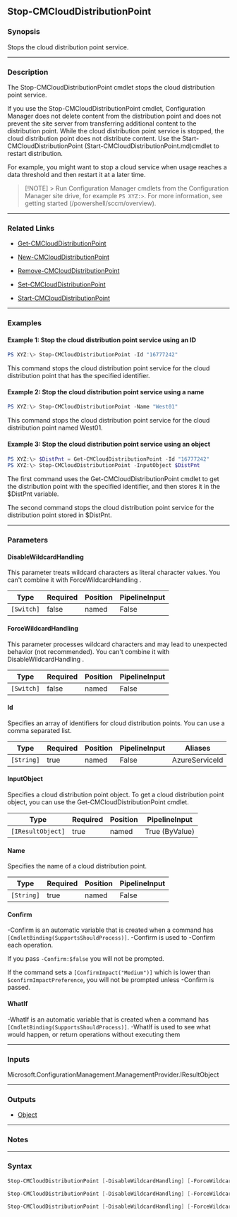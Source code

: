 Stop-CMCloudDistributionPoint
-----------------------------




### Synopsis
Stops the cloud distribution point service.



---


### Description

The Stop-CMCloudDistributionPoint cmdlet stops the cloud distribution point service.



If you use the Stop-CMCloudDistributionPoint cmdlet, Configuration Manager does not delete content from the distribution point and does not prevent the site server from transferring additional content to the distribution point. While the cloud distribution point service is stopped, the cloud distribution point does not distribute content. Use the Start-CMCloudDistributionPoint (Start-CMCloudDistributionPoint.md)cmdlet to restart distribution.



For example, you might want to stop a cloud service when usage reaches a data threshold and then restart it at a later time.



> [!NOTE] > Run Configuration Manager cmdlets from the Configuration Manager site drive, for example `PS XYZ:>`. For more information, see getting started (/powershell/sccm/overview).



---


### Related Links
* [Get-CMCloudDistributionPoint](Get-CMCloudDistributionPoint)



* [New-CMCloudDistributionPoint](New-CMCloudDistributionPoint)



* [Remove-CMCloudDistributionPoint](Remove-CMCloudDistributionPoint)



* [Set-CMCloudDistributionPoint](Set-CMCloudDistributionPoint)



* [Start-CMCloudDistributionPoint](Start-CMCloudDistributionPoint)





---


### Examples
#### Example 1: Stop the cloud distribution point service using an ID
```PowerShell
PS XYZ:\> Stop-CMCloudDistributionPoint -Id "16777242"
```
This command stops the cloud distribution point service for the cloud distribution point that has the specified identifier.
#### Example 2: Stop the cloud distribution point service using a name
```PowerShell
PS XYZ:\> Stop-CMCloudDistributionPoint -Name "West01"
```
This command stops the cloud distribution point service for the cloud distribution point named West01.
#### Example 3: Stop the cloud distribution point service using an object
```PowerShell
PS XYZ:\> $DistPnt = Get-CMCloudDistributionPoint -Id "16777242"
PS XYZ:\> Stop-CMCloudDistributionPoint -InputObject $DistPnt
```
The first command uses the Get-CMCloudDistributionPoint cmdlet to get the distribution point with the specified identifier, and then stores it in the $DistPnt variable.


The second command stops the cloud distribution point service for the distribution point stored in $DistPnt.


---


### Parameters
#### **DisableWildcardHandling**

This parameter treats wildcard characters as literal character values. You can't combine it with ForceWildcardHandling .






|Type      |Required|Position|PipelineInput|
|----------|--------|--------|-------------|
|`[Switch]`|false   |named   |False        |



#### **ForceWildcardHandling**

This parameter processes wildcard characters and may lead to unexpected behavior (not recommended). You can't combine it with DisableWildcardHandling .






|Type      |Required|Position|PipelineInput|
|----------|--------|--------|-------------|
|`[Switch]`|false   |named   |False        |



#### **Id**

Specifies an array of identifiers for cloud distribution points. You can use a comma separated list.






|Type      |Required|Position|PipelineInput|Aliases       |
|----------|--------|--------|-------------|--------------|
|`[String]`|true    |named   |False        |AzureServiceId|



#### **InputObject**

Specifies a cloud distribution point object. To get a cloud distribution point object, you can use the Get-CMCloudDistributionPoint cmdlet.






|Type             |Required|Position|PipelineInput |
|-----------------|--------|--------|--------------|
|`[IResultObject]`|true    |named   |True (ByValue)|



#### **Name**

Specifies the name of a cloud distribution point.






|Type      |Required|Position|PipelineInput|
|----------|--------|--------|-------------|
|`[String]`|true    |named   |False        |



#### **Confirm**
-Confirm is an automatic variable that is created when a command has ```[CmdletBinding(SupportsShouldProcess)]```.
-Confirm is used to -Confirm each operation.

If you pass ```-Confirm:$false``` you will not be prompted.


If the command sets a ```[ConfirmImpact("Medium")]``` which is lower than ```$confirmImpactPreference```, you will not be prompted unless -Confirm is passed.

#### **WhatIf**
-WhatIf is an automatic variable that is created when a command has ```[CmdletBinding(SupportsShouldProcess)]```.
-WhatIf is used to see what would happen, or return operations without executing them


---


### Inputs
Microsoft.ConfigurationManagement.ManagementProvider.IResultObject





---


### Outputs
* [Object](https://learn.microsoft.com/en-us/dotnet/api/System.Object)






---


### Notes




---


### Syntax
```PowerShell
Stop-CMCloudDistributionPoint [-DisableWildcardHandling] [-ForceWildcardHandling] -Id <String> [-Confirm] [-WhatIf] [<CommonParameters>]
```
```PowerShell
Stop-CMCloudDistributionPoint [-DisableWildcardHandling] [-ForceWildcardHandling] -InputObject <IResultObject> [-Confirm] [-WhatIf] [<CommonParameters>]
```
```PowerShell
Stop-CMCloudDistributionPoint [-DisableWildcardHandling] [-ForceWildcardHandling] -Name <String> [-Confirm] [-WhatIf] [<CommonParameters>]
```
